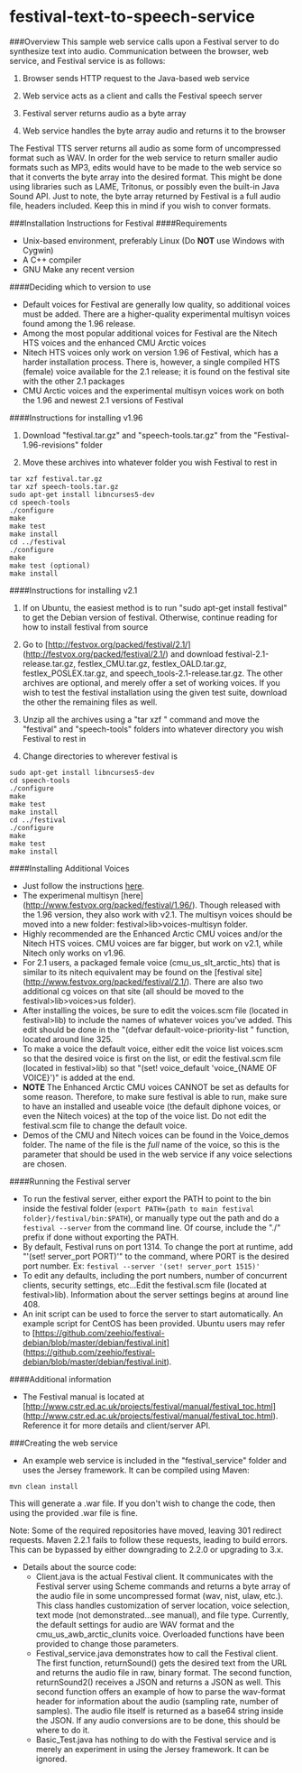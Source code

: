 festival-text-to-speech-service
===============================
###Overview
This sample web service calls upon a Festival server to do synthesize text into audio. Communication between the browser, web service, and Festival service is as follows:

1) Browser sends HTTP request to the Java-based web service

2) Web service acts as a client and calls the Festival speech server

3) Festival server returns audio as a byte array

4) Web service handles the byte array audio and returns it to the browser

The Festival TTS server returns all audio as some form of uncompressed format such as WAV. In order for the web service to return smaller audio formats such as MP3, 
edits would have to be made to the web service so that it converts the byte array into the desired format. This might be done using libraries such as LAME, Tritonus, or possibly even the built-in Java Sound API.
Just to note, the byte array returned by Festival is a full audio file, headers included. Keep this in mind if you wish to conver formats.

###Installation Instructions for Festival
####Requirements
+ Unix-based environment, preferably Linux (Do **NOT** use Windows with Cygwin)
+ A C++ compiler
+ GNU Make any recent version

####Deciding which to version to use
+ Default voices for Festival are generally low quality, so additional voices must be added. There are a higher-quality experimental multisyn voices found among the 1.96 release.
+ Among the most popular additional voices for Festival are the Nitech HTS voices and the enhanced CMU Arctic voices
+ Nitech HTS voices only work on version 1.96 of Festival, which has a harder installation process. There is, however, a single compiled HTS (female) voice available for the 2.1 release; it is found on the festival site with the other 2.1 packages
+ CMU Arctic voices and the experimental multisyn voices work on both the 1.96 and newest 2.1 versions of Festival

####Instructions for installing v1.96
1) Download "festival.tar.gz" and "speech-tools.tar.gz" from the "Festival-1.96-revisions" folder

2) Move these archives into whatever folder you wish Festival to rest in
```
tar xzf festival.tar.gz
tar xzf speech-tools.tar.gz
sudo apt-get install libncurses5-dev
cd speech-tools
./configure
make
make test
make install
cd ../festival
./configure
make
make test (optional)
make install
```

####Instructions for installing v2.1
1) If on Ubuntu, the easiest method is to run "sudo apt-get install festival" to get the Debian version of festival. Otherwise, continue reading for how to install festival from source

2) Go to [http://festvox.org/packed/festival/2.1/] (http://festvox.org/packed/festival/2.1/) and download 
	festival-2.1-release.tar.gz, festlex_CMU.tar.gz, festlex_OALD.tar.gz, festlex_POSLEX.tar.gz, and speech_tools-2.1-release.tar.gz. 
	The other archives are optional, and merely offer a set of working voices. If you wish to test the festival installation using the 
	given test suite, download 	the other the remaining files as well.

3) Unzip all the archives using a "tar xzf <filename>" command and move the "festival" and "speech-tools" folders into whatever directory you wish Festival to rest in

4) Change directories to wherever festival is
```
sudo apt-get install libncurses5-dev
cd speech-tools
./configure
make
make test
make install
cd ../festival
./configure
make
make test
make install
```

####Installing Additional Voices
+ Just follow the instructions [here](http://ubuntuforums.org/showthread.php?t=751169).
+ The experimenal multisyn [here] (http://www.festvox.org/packed/festival/1.96/). Though released with the 1.96 version, they also work with v2.1. The multisyn voices should be moved into a new folder: festival>lib>voices-multisyn folder.
+ Highly recommended are the Enhanced Arctic CMU voices and/or the Nitech HTS voices. CMU voices are far bigger, but work on v2.1, while Nitech only works on v1.96. 
+ For 2.1 users, a packaged female voice (cmu_us_slt_arctic_hts) that is similar to its nitech equivalent may be found on the [festival site] (http://www.festvox.org/packed/festival/2.1/). There are also two additional cg voices on that site (all should be moved to the festival>lib>voices>us folder).
+ After installing the voices, be sure to edit the voices.scm file (located in festival>lib) to include the names of whatever voices you've added. This edit should be done in the "(defvar default-voice-priority-list " function, located around line 325.
+ To make a voice the default voice, either edit the voice list voices.scm so that the desired voice is first on the list, or edit the festival.scm file (located in festival>lib) so that "(set! voice_default 'voice_{NAME OF VOICE}')" is added at the end.
+ **NOTE** The Enhanced Arctic CMU voices CANNOT be set as defaults for some reason. Therefore, to make sure festival is able to run, make sure to have an installed and useable voice (the default diphone voices, or even the Nitech voices) at the top of the voice list. Do not edit the festival.scm file to change the default voice.
+ Demos of the CMU and Nitech voices can be found in the Voice_demos folder. The name of the file is the *full* name of the voice, so this is the parameter that should be used in the web service if any voice selections are chosen.

####Running the Festival server
+ To run the festival server, either export the PATH to point to the bin inside the festival folder (`export PATH={path to main festival folder}/festival/bin:$PATH`), 
	or manually type out the path and do a `festival --server` from the command line. Of course, include the "./" prefix if done without exporting the PATH.
+ By default, Festival runs on port 1314. To change the port at runtime, add "'(set! server_port PORT)'" to the command, where PORT is the desired port number. Ex: `festival --server '(set! server_port 1515)'`
+ To edit any defaults, including the port numbers, number of concurrent clients, security settings, etc...Edit the festival.scm file (located at festival>lib). Information about the server settings begins at around line 408.
+ An init script can be used to force the server to start automatically. An example script for CentOS has been provided. Ubuntu users may refer to [https://github.com/zeehio/festival-debian/blob/master/debian/festival.init] (https://github.com/zeehio/festival-debian/blob/master/debian/festival.init).

####Additional information
+ The Festival manual is located at [http://www.cstr.ed.ac.uk/projects/festival/manual/festival_toc.html] (http://www.cstr.ed.ac.uk/projects/festival/manual/festival_toc.html). Reference it for more details and client/server API.

###Creating the web service
+ An example web service is included in the "festival_service" folder and uses the Jersey framework. It can be compiled using Maven:
```
mvn clean install
```

This will generate a .war file. If you don't wish to change the code, then using the provided .war file is fine.

Note: Some of the required repositories have moved, leaving 301 redirect requests. Maven 2.2.1 fails to follow these requests, leading to build errors. This can be bypassed by either downgrading to 2.2.0 or upgrading to 3.x.


+ Details about the source code:
	- Client.java is the actual Festival client. It communicates with the Festival server using Scheme commands and returns a byte array of the audio file in some uncompressed format (wav, nist, ulaw, etc.). 
		This class handles customization of server location, voice selection, text mode (not demonstrated...see manual), and file type. Currently, the default settings for audio are WAV format and the cmu_us_awb_arctic_clunits voice. Overloaded functions have been provided to change those parameters. 
	- Festival_service.java demonstrates how to call the Festival client. The first function, returnSound() gets the desired text from the URL and returns the audio file in raw, binary format. The second function, returnSound2() receives a JSON and returns a JSON as well. 
		This second function offers an example of how to parse the wav-format header for information about the audio (sampling rate, number of samples). The audio file itself is returned as a base64 string inside the JSON.
		If any audio conversions are to be done, this should be where to do it.
	- Basic_Test.java has nothing to do with the Festival service and is merely an experiment in using the Jersey framework. It can be ignored.





